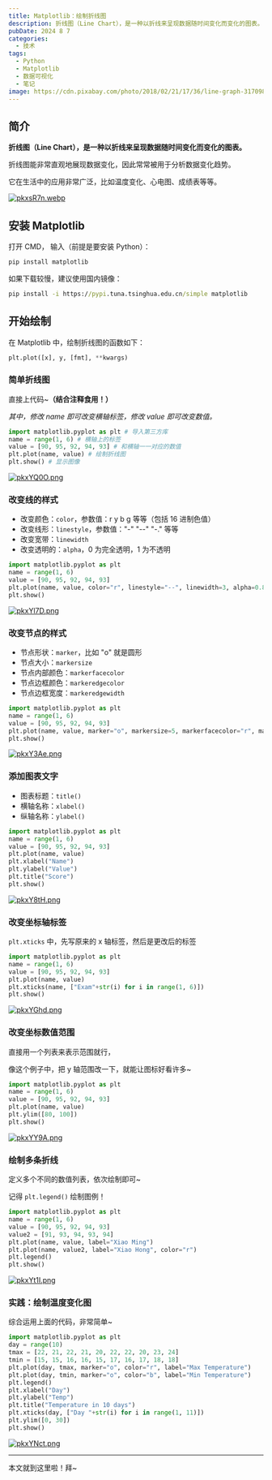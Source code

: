 ```yaml
---
title: Matplotlib：绘制折线图
description: 折线图（Line Chart），是一种以折线来呈现数据随时间变化而变化的图表。
pubDate: 2024 8 7
categories:
  - 技术
tags:
  - Python
  - Matplotlib
  - 数据可视化
  - 笔记
image: https://cdn.pixabay.com/photo/2018/02/21/17/36/line-graph-3170988_640.png
---
```

## 简介

**折线图（Line Chart），是一种以折线来呈现数据随时间变化而变化的图表。**

折线图能非常直观地展现数据变化，因此常常被用于分析数据变化趋势。

它在生活中的应用非常广泛，比如温度变化、心电图、成绩表等等。

[![pkxsR7n.webp](https://s21.ax1x.com/2024/08/07/pkxsR7n.webp)](https://imgse.com/i/pkxsR7n)

## 安装 Matplotlib

打开 CMD， 输入（前提是要安装 Python）：

``` cmd
pip install matplotlib
```

如果下载较慢，建议使用国内镜像：

``` cmd
pip install -i https://pypi.tuna.tsinghua.edu.cn/simple matplotlib
```

## 开始绘制

在 Matplotlib 中，绘制折线图的函数如下：

``` python
plt.plot([x], y, [fmt], **kwargs)
```

### 简单折线图

直接上代码~**（结合注释食用！）**

_其中，修改 name 即可改变横轴标签，修改 value 即可改变数值。_

``` python
import matplotlib.pyplot as plt # 导入第三方库
name = range(1, 6) # 横轴上的标签
value = [90, 95, 92, 94, 93] # 和横轴一一对应的数值
plt.plot(name, value) # 绘制折线图
plt.show() # 显示图像
```

[![pkxYQ0O.png](https://s21.ax1x.com/2024/08/06/pkxYQ0O.png)](https://imgse.com/i/pkxYQ0O)

### 改变线的样式

- 改变颜色：`color`，参数值：r y b g 等等（包括 16 进制色值）
- 改变线形：`linestyle`，参数值："-" "--" "-." 等等
- 改变宽带：`linewidth`
- 改变透明的：`alpha`，0 为完全透明，1 为不透明

``` python
import matplotlib.pyplot as plt
name = range(1, 6)
value = [90, 95, 92, 94, 93]
plt.plot(name, value, color="r", linestyle="--", linewidth=3, alpha=0.8)
plt.show()
```

[![pkxYl7D.png](https://s21.ax1x.com/2024/08/06/pkxYl7D.png)](https://imgse.com/i/pkxYl7D)

### 改变节点的样式

- 节点形状：`marker`，比如 "o" 就是圆形
- 节点大小：`markersize`
- 节点内部颜色：`markerfacecolor`
- 节点边框颜色：`markeredgecolor`
- 节点边框宽度：`markeredgewidth`

``` python
import matplotlib.pyplot as plt
name = range(1, 6)
value = [90, 95, 92, 94, 93]
plt.plot(name, value, marker="o", markersize=5, markerfacecolor="r", markeredgecolor="b", markeredgewidth=2)
plt.show()
```

[![pkxY3Ae.png](https://s21.ax1x.com/2024/08/06/pkxY3Ae.png)](https://imgse.com/i/pkxY3Ae)

### 添加图表文字

- 图表标题：`title()`
- 横轴名称：`xlabel()`
- 纵轴名称：`ylabel()`

``` python
import matplotlib.pyplot as plt
name = range(1, 6)
value = [90, 95, 92, 94, 93]
plt.plot(name, value)
plt.xlabel("Name")
plt.ylabel("Value")
plt.title("Score")
plt.show()
```

[![pkxY8tH.png](https://s21.ax1x.com/2024/08/06/pkxY8tH.png)](https://imgse.com/i/pkxY8tH)

### 改变坐标轴标签

`plt.xticks` 中，先写原来的 x 轴标签，然后是更改后的标签

``` python
import matplotlib.pyplot as plt
name = range(1, 6)
value = [90, 95, 92, 94, 93]
plt.plot(name, value)
plt.xticks(name, ["Exam"+str(i) for i in range(1, 6)])
plt.show()
```

[![pkxYGhd.png](https://s21.ax1x.com/2024/08/06/pkxYGhd.png)](https://imgse.com/i/pkxYGhd)

### 改变坐标数值范围

直接用一个列表来表示范围就行，

像这个例子中，把 y 轴范围改一下，就能让图标好看许多~

``` python
import matplotlib.pyplot as plt
name = range(1, 6)
value = [90, 95, 92, 94, 93]
plt.plot(name, value)
plt.ylim([80, 100])
plt.show()
```

[![pkxYY9A.png](https://s21.ax1x.com/2024/08/06/pkxYY9A.png)](https://imgse.com/i/pkxYY9A)

### 绘制多条折线

定义多个不同的数值列表，依次绘制即可~

记得 `plt.legend()` 绘制图例！

``` python
import matplotlib.pyplot as plt
name = range(1, 6)
value = [90, 95, 92, 94, 93]
value2 = [91, 93, 94, 93, 94]
plt.plot(name, value, label="Xiao Ming")
plt.plot(name, value2, label="Xiao Hong", color="r")
plt.legend()
plt.show()
```

[![pkxYt1I.png](https://s21.ax1x.com/2024/08/06/pkxYt1I.png)](https://imgse.com/i/pkxYt1I)

### 实践：绘制温度变化图

综合运用上面的代码，非常简单~

``` python
import matplotlib.pyplot as plt
day = range(10)
tmax = [22, 21, 22, 21, 20, 22, 22, 20, 23, 24]
tmin = [15, 15, 16, 16, 15, 17, 16, 17, 18, 18]
plt.plot(day, tmax, marker="o", color="r", label="Max Temperature")
plt.plot(day, tmin, marker="o", color="b", label="Min Temperature")
plt.legend()
plt.xlabel("Day")
plt.ylabel("Temp")
plt.title("Temperature in 10 days")
plt.xticks(day, ["Day "+str(i) for i in range(1, 11)])
plt.ylim([0, 30])
plt.show()
```

[![pkxYNct.png](https://s21.ax1x.com/2024/08/06/pkxYNct.png)](https://imgse.com/i/pkxYNct)

---

本文就到这里啦！拜~